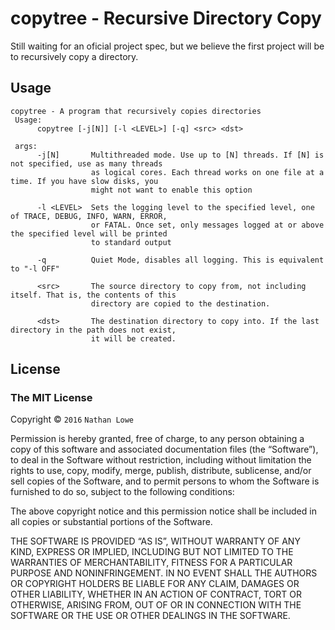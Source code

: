 # copytree - Recursive Directory Copy
Still waiting for an oficial project spec, but we believe the first project will be to
recursively copy a directory.

## Usage
```
copytree - A program that recursively copies directories
 Usage:
      copytree [-j[N]] [-l <LEVEL>] [-q] <src> <dst>

 args:
      -j[N]       Multithreaded mode. Use up to [N] threads. If [N] is not specified, use as many threads
                  as logical cores. Each thread works on one file at a time. If you have slow disks, you
                  might not want to enable this option

      -l <LEVEL>  Sets the logging level to the specified level, one of TRACE, DEBUG, INFO, WARN, ERROR,
                  or FATAL. Once set, only messages logged at or above the specified level will be printed
                  to standard output

      -q          Quiet Mode, disables all logging. This is equivalent to "-l OFF"

      <src>       The source directory to copy from, not including itself. That is, the contents of this
                  directory are copied to the destination.

      <dst>       The destination directory to copy into. If the last directory in the path does not exist,
                  it will be created.
```

## License

### The MIT License
Copyright © `2016` `Nathan Lowe`

Permission is hereby granted, free of charge, to any person
obtaining a copy of this software and associated documentation
files (the “Software”), to deal in the Software without
restriction, including without limitation the rights to use,
copy, modify, merge, publish, distribute, sublicense, and/or sell
copies of the Software, and to permit persons to whom the
Software is furnished to do so, subject to the following
conditions:

The above copyright notice and this permission notice shall be
included in all copies or substantial portions of the Software.

THE SOFTWARE IS PROVIDED “AS IS”, WITHOUT WARRANTY OF ANY KIND,
EXPRESS OR IMPLIED, INCLUDING BUT NOT LIMITED TO THE WARRANTIES
OF MERCHANTABILITY, FITNESS FOR A PARTICULAR PURPOSE AND
NONINFRINGEMENT. IN NO EVENT SHALL THE AUTHORS OR COPYRIGHT
HOLDERS BE LIABLE FOR ANY CLAIM, DAMAGES OR OTHER LIABILITY,
WHETHER IN AN ACTION OF CONTRACT, TORT OR OTHERWISE, ARISING
FROM, OUT OF OR IN CONNECTION WITH THE SOFTWARE OR THE USE OR
OTHER DEALINGS IN THE SOFTWARE.